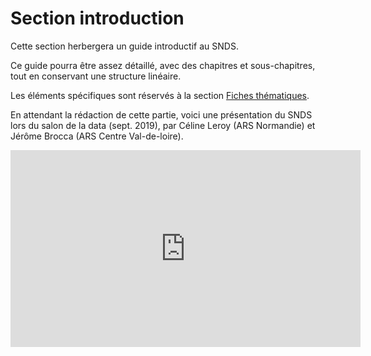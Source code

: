 # Section introduction

Cette section herbergera un guide introductif au SNDS.

Ce guide pourra être assez détaillé, avec des chapitres et sous-chapitres, tout en conservant une structure linéaire. 

Les éléments spécifiques sont réservés à la section [Fiches thématiques](../fiches/README.md). 


En attendant la rédaction de cette partie, voici une présentation du SNDS lors du salon de la data (sept. 2019), par Céline Leroy (ARS Normandie) et Jérôme Brocca (ARS Centre Val-de-loire).

<iframe width="560" height="315" src="https://www.youtube-nocookie.com/embed/6xYtk04S7k8?start=58" frameborder="0" allow="accelerometer; autoplay; encrypted-media; gyroscope; picture-in-picture" allowfullscreen></iframe>
